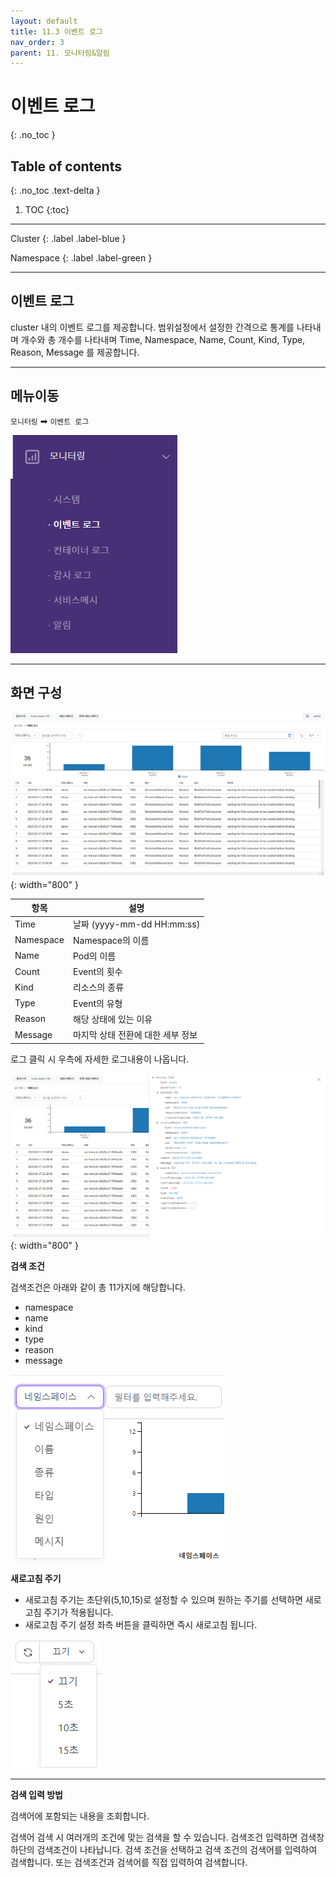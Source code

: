 ```yaml
---
layout: default
title: 11.3 이벤트 로그
nav_order: 3
parent: 11. 모니터링&알림
---
```


# 이벤트 로그
{: .no_toc }

## Table of contents
{: .no_toc .text-delta }

1. TOC
{:toc}

---

<div class="code-example" markdown="1">
Cluster
{: .label .label-blue }

Namespace
{: .label .label-green }
</div>

---


## 이벤트 로그
cluster 내의 이벤트 로그를 제공합니다. 범위설정에서 설정한 간격으로 통계를 나타내며 개수와 총 개수를 나타내며 Time, Namespace, Name, Count, Kind, Type, Reason, Message 를 제공합니다.

---

## 메뉴이동
`모니터링` ➡ `이벤트 로그`

![event.png](/assets/images/monitoring/event.png)

---

## 화면 구성

![event_log.png](/assets/images/monitoring/event_log.png){: width="800" }

| 항목  | 설명 |
|---|---|
| Time   | 날짜 (yyyy-mm-dd HH:mm:ss) |
| Namespace  | Namespace의 이름 |
| Name   | Pod의 이름  |
| Count   | Event의 횟수  |
| Kind   | 리소스의 종류  |
| Type   | Event의 유형  |
| Reason   | 해당 상태에 있는 이유  |
| Message   | 마지막 상태 전환에 대한 세부 정보  |

로그 클릭 시 우측에 자세한 로그내용이 나옵니다.

![event_log_detail.png](/assets/images/monitoring/event_log_detail.png){: width="800" }

**검색 조건**

검색조건은 아래와 같이 총 11가지에 해당합니다.

- namespace
- name
- kind
- type
- reason
- message

![event_log_condition.png](/assets/images/monitoring/event_log_condition.png)

**새로고침 주기**

- 새로고침 주기는 초단위(5,10,15)로 설정할 수 있으며 원하는 주기를 선택하면 새로고침 주기가 적용됩니다.
- 새로고침 주기 설정 좌측 버튼을 클릭하면 즉시 새로고침 됩니다.

![container_reload.png](/assets/images/monitoring/container_reload.png)

---

**검색 입력 방법**

검색어에 포함되는 내용을 조회합니다.

검색어 검색 시 여러개의 조건에 맞는 검색을 할 수 있습니다.
검색조건 입력하면 검색창 하단의 검색조건이 나타납니다. 검색 조건을 선택하고 검색 조건의 검색어를 입력하여 검색합니다. 또는 검색조건과 검색어를 직접 입력하여 검색합니다.
